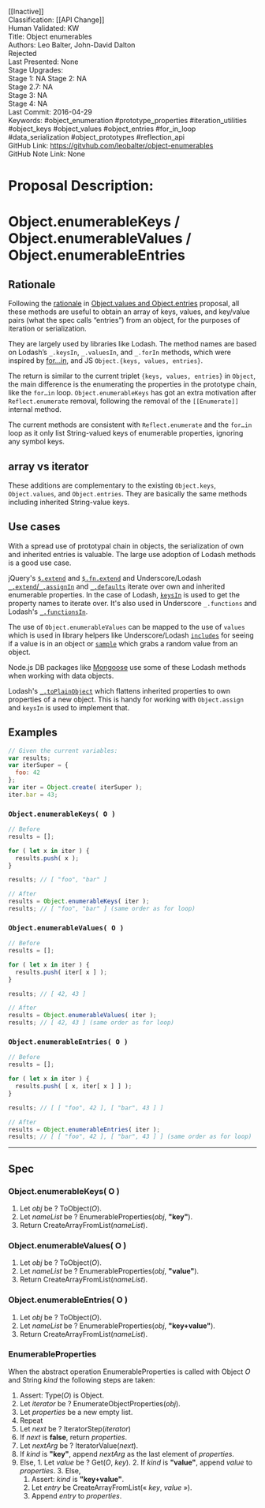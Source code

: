 [[Inactive]]<br>Classification: [[API Change]]<br>Human Validated: KW<br>Title: Object enumerables<br>Authors: Leo Balter, John-David Dalton<br>Rejected<br>Last Presented: None<br>Stage Upgrades:<br>Stage 1: NA
Stage 2: NA  
Stage 2.7: NA  
Stage 3: NA  
Stage 4: NA<br>Last Commit: 2016-04-29<br>Keywords: #object_enumeration #prototype_properties #iteration_utilities #object_keys #object_values #object_entries #for_in_loop #data_serialization #object_prototypes #reflection_api<br>GitHub Link: https://gitvhub.com/leobalter/object-enumerables <br>GitHub Note Link: None
# Proposal Description:<br>
# Object.enumerableKeys / Object.enumerableValues / Object.enumerableEntries

## Rationale

Following the [rationale](https://github.com/tc39/proposal-object-values-entries#rationale)
in [Object.values and Object.entries](https://github.com/tc39/proposal-object-values-entries)
proposal, all these methods are useful to obtain an array of keys, values, and
key/value pairs (what the spec calls “entries”) from an object, for the purposes
of iteration or serialization.

They are largely used by libraries like Lodash. The method names are based on Lodash’s `_.keysIn`,
`_.valuesIn`, and `_.forIn` methods, which were inspired by
[for…in](https://developer.mozilla.org/en-US/docs/Web/JavaScript/Reference/Statements/for...in),
and JS `Object.{keys, values, entries}`.

The return is similar to the current triplet `{keys, values, entries}` in `Object`,
the main difference is the enumerating the properties in the prototype chain, like
the `for…in` loop. `Object.enumerableKeys` has got an extra motivation after
`Reflect.enumerate` removal, following the removal of the `[[Enumerate]]`
internal method.

The current methods are consistent with `Reflect.enumerate` and the `for…in` loop
as it only list String-valued keys of enumerable properties, ignoring any symbol
keys.

## array vs iterator

These additions are complementary to the existing `Object.keys`, `Object.values`,
and `Object.entries`. They are basically the same methods including inherited
String-value keys.

## Use cases

With a spread use of prototypal chain in objects, the serialization of own and
inherited entries is valuable. The large use adoption of Lodash methods is a
good use case.

jQuery's [`$.extend`](http://api.jquery.com/jQuery.extend/) and
[`$.fn.extend`](http://api.jquery.com/jQuery.fn.extend/) and Underscore/Lodash
[`_.extend`/`_.assignIn`](https://lodash.com/docs#assignIn) and
[`_.defaults`](https://lodash.com/docs#defaults) iterate over own and inherited
enumerable properties. In the case of Lodash, [`keysIn`](https://lodash.com/docs#keysIn)
is used to get the property names to iterate over. It's also used in Underscore
`_.functions` and Lodash's [`_.functionsIn`](https://lodash.com/docs#functionsIn).

The use of `Object.enumerableValues` can be mapped to the use of `values` which is used
in library helpers like Underscore/Lodash [`includes`](https://lodash.com/docs#includes)
for seeing if a value is in an object or [`sample`](https://lodash.com/docs#sample)
which grabs a random value from an object.

Node.js DB packages like [Mongoose](https://github.com/Automattic/mongoose) use
some of these Lodash methods when working with data objects.

Lodash's [`_.toPlainObject`](https://lodash.com/docs#toPlainObject) which
flattens inherited properties to own properties of a new object. This is handy
for working with `Object.assign` and `keysIn` is used to implement that.

## Examples

```js
// Given the current variables:
var results;
var iterSuper = {
  foo: 42
};
var iter = Object.create( iterSuper );
iter.bar = 43;
```

### `Object.enumerableKeys( O )`

```js
// Before
results = [];

for ( let x in iter ) {
  results.push( x );
}

results; // [ "foo", "bar" ]

// After
results = Object.enumerableKeys( iter );
results; // [ "foo", "bar" ] (same order as for loop)
```

### `Object.enumerableValues( O )`

```js
// Before
results = [];

for ( let x in iter ) {
  results.push( iter[ x ] );
}

results; // [ 42, 43 ]

// After
results = Object.enumerableValues( iter );
results; // [ 42, 43 ] (same order as for loop)
```

### `Object.enumerableEntries( O )`

```js
// Before
results = [];

for ( let x in iter ) {
  results.push( [ x, iter[ x ] ] );
}

results; // [ [ "foo", 42 ], [ "bar", 43 ] ]

// After
results = Object.enumerableEntries( iter );
results; // [ [ "foo", 42 ], [ "bar", 43 ] ] (same order as for loop)
```

----

## Spec

### Object.enumerableKeys( O )

1. Let _obj_ be ? ToObject(_O_).
2. Let _nameList_ be ? EnumerableProperties(_obj_, __"key"__).
3. Return CreateArrayFromList(_nameList_).

### Object.enumerableValues( O )

1. Let _obj_ be ? ToObject(_O_).
2. Let _nameList_ be ? EnumerableProperties(_obj_, __"value"__).
3. Return CreateArrayFromList(_nameList_).

### Object.enumerableEntries( O )

1. Let _obj_ be ? ToObject(_O_).
2. Let _nameList_ be ? EnumerableProperties(_obj_, __"key+value"__).
3. Return CreateArrayFromList(_nameList_).

### EnumerableProperties

When the abstract operation EnumerableProperties is called with Object _O_ and
String _kind_ the following steps are taken:

1. Assert: Type(_O_) is Object.
2. Let _iterator_ be ? EnumerateObjectProperties(_obj_).
3. Let _properties_ be a new empty list.
4. Repeat
  1. Let _next_ be ? IteratorStep(_iterator_)
  2. If _next_ is __false__, return _properties_.
  3. Let _nextArg_ be ? IteratorValue(_next_).
  4. If _kind_ is __"key"__, append _nextArg_ as the last element of _properties_.
  5. Else,
    1. Let _value_ be ? Get(_O_, _key_).
    2. If _kind_ is __"value"__, append _value_ to _properties_.
    3. Else,
      1. Assert: _kind_ is __"key+value"__.
      2. Let _entry_ be CreateArrayFromList(« _key_, _value_ »).
      3. Append _entry_ to _properties_.